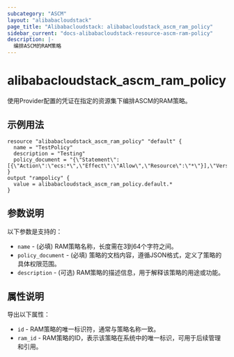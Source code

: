 ```yaml
---
subcategory: "ASCM"
layout: "alibabacloudstack"
page_title: "Alibabacloudstack: alibabacloudstack_ascm_ram_policy"
sidebar_current: "docs-alibabacloudstack-resource-ascm-ram-policy"
description: |-
  编排ASCM的RAM策略
---
```


# alibabacloudstack_ascm_ram_policy

使用Provider配置的凭证在指定的资源集下编排ASCM的RAM策略。

## 示例用法

```
resource "alibabacloudstack_ascm_ram_policy" "default" {
  name = "TestPolicy"
  description = "Testing"
  policy_document = "{\"Statement\":[{\"Action\":\"ecs:*\",\"Effect\":\"Allow\",\"Resource\":\"*\"}],\"Version\":\"1\"}"
}
output "rampolicy" {
  value = alibabacloudstack_ascm_ram_policy.default.*
}
```

## 参数说明

以下参数是支持的：

* `name` - (必填) RAM策略名称，长度需在3到64个字符之间。
* `policy_document` - (必填) 策略的文档内容，遵循JSON格式，定义了策略的具体权限范围。
* `description` - (可选) RAM策略的描述信息，用于解释该策略的用途或功能。

## 属性说明

导出以下属性：

* `id` - RAM策略的唯一标识符，通常与策略名称一致。
* `ram_id` - RAM策略的ID，表示该策略在系统中的唯一标识，可用于后续管理和引用。